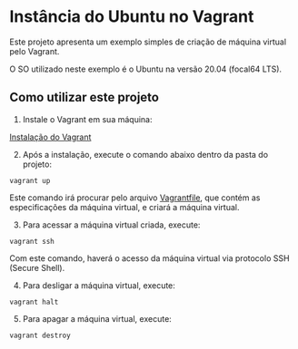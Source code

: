 # Instância do Ubuntu no Vagrant

Este projeto apresenta um exemplo simples de criação de máquina virtual pelo Vagrant.

O SO utilizado neste exemplo é o Ubuntu na versão 20.04 (focal64 LTS).

## Como utilizar este projeto

1. Instale o Vagrant em sua máquina:

[Instalação do Vagrant](https://developer.hashicorp.com/vagrant/downloads)

2. Após a instalação, execute o comando abaixo dentro da pasta do projeto:

`vagrant up`

Este comando irá procurar pelo arquivo [Vagrantfile](./Vagrantfile), que contém as especificações da máquina virtual, e criará a máquina virtual.

3. Para acessar a máquina virtual criada, execute:

`vagrant ssh`

Com este comando, haverá o acesso da máquina virtual via protocolo SSH (Secure Shell).

4. Para desligar a máquina virtual, execute:

`vagrant halt`

5. Para apagar a máquina virtual, execute:

`vagrant destroy`

